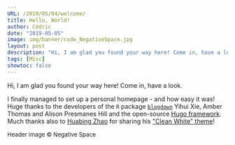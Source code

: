```yaml
---
URL: /2019/05/04/welcome/
title: Hello, World!
author: Cédric
date: "2019-05-05"
image: img/banner/code_NegativeSpace.jpg
layout: post
description: "Hi, I am glad you found your way here! Come in, have a look. I finally managed to set up a personal homepage - and how easy it was!"
tags: [Misc]
showtoc: false
---
```


Hi, I am glad you found your way here! Come in, have a look.

I finally managed to set up a personal homepage - and how easy it was! Huge thanks to the developers of the `R` package [`blogdown`](https://bookdown.org/yihui/blogdown/) Yihui Xie, Amber Thomas and Alison Presmanes Hill and the open-source [Hugo framework](https://gohugo.io/). Much thanks also to [Huabing Zhao](https://github.com/zhaohuabing) for sharing his ["Clean White" theme](https://github.com/zhaohuabing/hugo-theme-cleanwhite)!

<font size="-1">Header image &copy; Negative Space</font>
